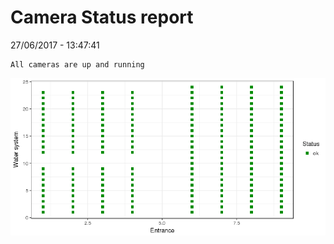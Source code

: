 Camera Status report
================
27/06/2017 - 13:47:41

    All cameras are up and running

![](camreport_files/figure-markdown_github/unnamed-chunk-2-1.png)

